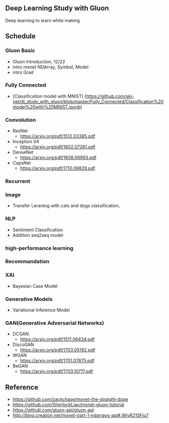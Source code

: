 ## Deep Learning Study with Gluon

Deep learning to learn while making


## Schedule 

### Gluon Basic

- Gluon Introduction, 12/22
- intro mxnet NDArray, Symbol, Model  
- intro Grad

### Fully Connected  

- [Classification model with MNIST] (https://github.com/ski-net/dl_study_with_gluon/blob/master/Fully_Connected/Classification%20model%20with%20MNIST.ipynb)

### Convolution 

- ResNet
  - https://arxiv.org/pdf/1512.03385.pdf
- Inception V4
  - https://arxiv.org/pdf/1602.07261.pdf
- DenseNet
  - https://arxiv.org/pdf/1608.06993.pdf
- CapsNet
  - https://arxiv.org/pdf/1710.09829.pdf



### Recurrent 


### Image 

- Transfer Leraning with cats and dogs classification, 


### NLP

- Sentiment Classification 
- Addition seq2seq model 

### high-performance learning


### Recommandation 

### XAI
- Bayesian Case Model

### Generative Models
- Variational Inference Model

### GAN(Generative Adversarial Networks)
- DCGAN
  - https://arxiv.org/pdf/1511.06434.pdf
- DiscoGAN
  - https://arxiv.org/pdf/1703.05192.pdf
- WGAN
  - https://arxiv.org/pdf/1701.07875.pdf
- BeGAN
  - https://arxiv.org/pdf/1703.10717.pdf


## Reference 

- https://github.com/zackchase/mxnet-the-straight-dope 
- https://github.com/SherlockLiao/mxnet-gluon-tutorial
- https://github.com/gluon-api/gluon-api
- http://blog.creation.net/mxnet-part-1-ndarrays-api#.WjyR21SFiu7
